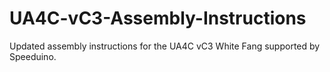 # UA4C-vC3-Assembly-Instructions
Updated assembly instructions for the UA4C vC3 White Fang supported by Speeduino.  
